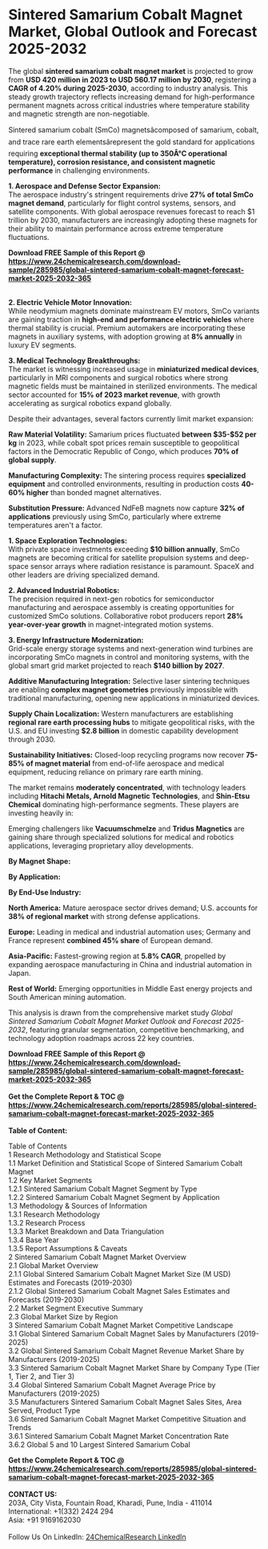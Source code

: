 <h1>Sintered Samarium Cobalt Magnet Market, Global Outlook and Forecast 2025-2032</h1><p>The global <strong>sintered samarium cobalt magnet market</strong> is projected to grow from <strong>USD 420 million in 2023 to USD 560.17 million by 2030</strong>, registering a <strong>CAGR of 4.20% during 2025-2030</strong>, according to industry analysis. This steady growth trajectory reflects increasing demand for high-performance permanent magnets across critical industries where temperature stability and magnetic strength are non-negotiable.</p><p>Sintered samarium cobalt (SmCo) magnetsâcomposed of samarium, cobalt, and trace rare earth elementsârepresent the gold standard for applications requiring <strong>exceptional thermal stability (up to 350Â°C operational temperature), corrosion resistance, and consistent magnetic performance</strong> in challenging environments.</p><p><strong>1. Aerospace and Defense Sector Expansion:</strong><br>
The aerospace industry's stringent requirements drive <strong>27% of total SmCo magnet demand</strong>, particularly for flight control systems, sensors, and satellite components. With global aerospace revenues forecast to reach $1 trillion by 2030, manufacturers are increasingly adopting these magnets for their ability to maintain performance across extreme temperature fluctuations.</p><div><b>Download FREE Sample of this Report @ 
            <a href="https://www.24chemicalresearch.com/download-sample/285985/global-sintered-samarium-cobalt-magnet-forecast-market-2025-2032-365">
            https://www.24chemicalresearch.com/download-sample/285985/global-sintered-samarium-cobalt-magnet-forecast-market-2025-2032-365</a></b></div><br><p><strong>2. Electric Vehicle Motor Innovation:</strong><br>
While neodymium magnets dominate mainstream EV motors, SmCo variants are gaining traction in <strong>high-end and performance electric vehicles</strong> where thermal stability is crucial. Premium automakers are incorporating these magnets in auxiliary systems, with adoption growing at <strong>8% annually</strong> in luxury EV segments.</p><p><strong>3. Medical Technology Breakthroughs:</strong><br>
The market is witnessing increased usage in <strong>miniaturized medical devices</strong>, particularly in MRI components and surgical robotics where strong magnetic fields must be maintained in sterilized environments. The medical sector accounted for <strong>15% of 2023 market revenue</strong>, with growth accelerating as surgical robotics expand globally.</p><p>Despite their advantages, several factors currently limit market expansion:</p><p><strong>Raw Material Volatility:</strong> Samarium prices fluctuated <strong>between $35-$52 per kg</strong> in 2023, while cobalt spot prices remain susceptible to geopolitical factors in the Democratic Republic of Congo, which produces <strong>70% of global supply</strong>.</p><p><strong>Manufacturing Complexity:</strong> The sintering process requires <strong>specialized equipment</strong> and controlled environments, resulting in production costs <strong>40-60% higher</strong> than bonded magnet alternatives.</p><p><strong>Substitution Pressure:</strong> Advanced NdFeB magnets now capture <strong>32% of applications</strong> previously using SmCo, particularly where extreme temperatures aren't a factor.</p><p><strong>1. Space Exploration Technologies:</strong><br>
With private space investments exceeding <strong>$10 billion annually</strong>, SmCo magnets are becoming critical for satellite propulsion systems and deep-space sensor arrays where radiation resistance is paramount. SpaceX and other leaders are driving specialized demand.</p><p><strong>2. Advanced Industrial Robotics:</strong><br>
The precision required in next-gen robotics for semiconductor manufacturing and aerospace assembly is creating opportunities for customized SmCo solutions. Collaborative robot producers report <strong>28% year-over-year growth</strong> in magnet-integrated motion systems.</p><p><strong>3. Energy Infrastructure Modernization:</strong><br>
Grid-scale energy storage systems and next-generation wind turbines are incorporating SmCo magnets in control and monitoring systems, with the global smart grid market projected to reach <strong>$140 billion by 2027</strong>.</p><p><strong>Additive Manufacturing Integration:</strong> Selective laser sintering techniques are enabling <strong>complex magnet geometries</strong> previously impossible with traditional manufacturing, opening new applications in miniaturized devices.</p><p><strong>Supply Chain Localization:</strong> Western manufacturers are establishing <strong>regional rare earth processing hubs</strong> to mitigate geopolitical risks, with the U.S. and EU investing <strong>$2.8 billion</strong> in domestic capability development through 2030.</p><p><strong>Sustainability Initiatives:</strong> Closed-loop recycling programs now recover <strong>75-85% of magnet material</strong> from end-of-life aerospace and medical equipment, reducing reliance on primary rare earth mining.</p><p>The market remains <strong>moderately concentrated</strong>, with technology leaders including <strong>Hitachi Metals, Arnold Magnetic Technologies</strong>, and <strong>Shin-Etsu Chemical</strong> dominating high-performance segments. These players are investing heavily in:</p><p>Emerging challengers like <strong>Vacuumschmelze</strong> and <strong>Tridus Magnetics</strong> are gaining share through specialized solutions for medical and robotics applications, leveraging proprietary alloy developments.</p><p><strong>By Magnet Shape:</strong></p><p><strong>By Application:</strong></p><p><strong>By End-Use Industry:</strong></p><p><strong>North America:</strong> Mature aerospace sector drives demand; U.S. accounts for <strong>38% of regional market</strong> with strong defense applications.</p><p><strong>Europe:</strong> Leading in medical and industrial automation uses; Germany and France represent <strong>combined 45% share</strong> of European demand.</p><p><strong>Asia-Pacific:</strong> Fastest-growing region at <strong>5.8% CAGR</strong>, propelled by expanding aerospace manufacturing in China and industrial automation in Japan.</p><p><strong>Rest of World:</strong> Emerging opportunities in Middle East energy projects and South American mining automation.</p><p>This analysis is drawn from the comprehensive market study <em>Global Sintered Samarium Cobalt Magnet Market Outlook and Forecast 2025-2032</em>, featuring granular segmentation, competitive benchmarking, and technology adoption roadmaps across 22 key countries.</p><div><b>Download FREE Sample of this Report @ 
            <a href="https://www.24chemicalresearch.com/download-sample/285985/global-sintered-samarium-cobalt-magnet-forecast-market-2025-2032-365">
            https://www.24chemicalresearch.com/download-sample/285985/global-sintered-samarium-cobalt-magnet-forecast-market-2025-2032-365</a></b></div><br><div><b>Get the Complete Report & TOC @ 
            <a href="https://www.24chemicalresearch.com/reports/285985/global-sintered-samarium-cobalt-magnet-forecast-market-2025-2032-365">
            https://www.24chemicalresearch.com/reports/285985/global-sintered-samarium-cobalt-magnet-forecast-market-2025-2032-365</a></b></div><br>
            <b>Table of Content:</b><p>Table of Contents<br />
1 Research Methodology and Statistical Scope<br />
1.1 Market Definition and Statistical Scope of Sintered Samarium Cobalt Magnet<br />
1.2 Key Market Segments<br />
1.2.1 Sintered Samarium Cobalt Magnet Segment by Type<br />
1.2.2 Sintered Samarium Cobalt Magnet Segment by Application<br />
1.3 Methodology & Sources of Information<br />
1.3.1 Research Methodology<br />
1.3.2 Research Process<br />
1.3.3 Market Breakdown and Data Triangulation<br />
1.3.4 Base Year<br />
1.3.5 Report Assumptions & Caveats<br />
2 Sintered Samarium Cobalt Magnet Market Overview<br />
2.1 Global Market Overview<br />
2.1.1 Global Sintered Samarium Cobalt Magnet Market Size (M USD) Estimates and Forecasts (2019-2030)<br />
2.1.2 Global Sintered Samarium Cobalt Magnet Sales Estimates and Forecasts (2019-2030)<br />
2.2 Market Segment Executive Summary<br />
2.3 Global Market Size by Region<br />
3 Sintered Samarium Cobalt Magnet Market Competitive Landscape<br />
3.1 Global Sintered Samarium Cobalt Magnet Sales by Manufacturers (2019-2025)<br />
3.2 Global Sintered Samarium Cobalt Magnet Revenue Market Share by Manufacturers (2019-2025)<br />
3.3 Sintered Samarium Cobalt Magnet Market Share by Company Type (Tier 1, Tier 2, and Tier 3)<br />
3.4 Global Sintered Samarium Cobalt Magnet Average Price by Manufacturers (2019-2025)<br />
3.5 Manufacturers Sintered Samarium Cobalt Magnet Sales Sites, Area Served, Product Type<br />
3.6 Sintered Samarium Cobalt Magnet Market Competitive Situation and Trends<br />
3.6.1 Sintered Samarium Cobalt Magnet Market Concentration Rate<br />
3.6.2 Global 5 and 10 Largest Sintered Samarium Cobal</p><div><b>Get the Complete Report & TOC @ 
            <a href="https://www.24chemicalresearch.com/reports/285985/global-sintered-samarium-cobalt-magnet-forecast-market-2025-2032-365">
            https://www.24chemicalresearch.com/reports/285985/global-sintered-samarium-cobalt-magnet-forecast-market-2025-2032-365</a></b></div><br><b>CONTACT US:</b><br>
            203A, City Vista, Fountain Road, Kharadi, Pune, India - 411014<br>
            International: +1(332) 2424 294<br>
            Asia: +91 9169162030 <br><br>
            Follow Us On LinkedIn: <a href="https://www.linkedin.com/company/24chemicalresearch/">24ChemicalResearch LinkedIn</a>